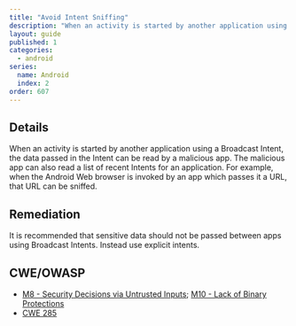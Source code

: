 ```yaml
---
title: "Avoid Intent Sniffing"
description: "When an activity is started by another application using a Broadcast Intent the data passed in the Intent can be read by a malicious app."
layout: guide
published: 1
categories:
  - android
series:
  name: Android
  index: 2
order: 607
--- 
```


## Details 

When an activity is started by another application using a Broadcast Intent, the data passed in the Intent can be read by a malicious app. The malicious app can also read a list of recent Intents for an application. For example, when the Android Web browser is invoked by an app which passes it a URL, that URL can be sniffed.

## Remediation

It is recommended that sensitive data should not be passed between apps using Broadcast Intents. Instead use explicit intents.

## CWE/OWASP

 * [M8 - Security Decisions via Untrusted Inputs](https://www.owasp.org/index.php/Mobile_Top_10_2014-M8); [M10 - Lack of Binary Protections](https://www.owasp.org/index.php/Mobile_Top_10_2014-M10)
 * [CWE 285](http://cwe.mitre.org/data/definitions/285.html)
